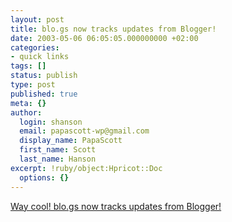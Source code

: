 ```yaml
---
layout: post
title: blo.gs now tracks updates from Blogger!
date: 2003-05-06 06:05:05.000000000 +02:00
categories:
- quick links
tags: []
status: publish
type: post
published: true
meta: {}
author:
  login: shanson
  email: papascott-wp@gmail.com
  display_name: PapaScott
  first_name: Scott
  last_name: Hanson
excerpt: !ruby/object:Hpricot::Doc
  options: {}
---
```

<p><a title="I can finally dump the blogspot hack from my blogroll!" href="http://www.blo.gs/news.php">Way cool! blo.gs now tracks updates from Blogger!</a></p>
